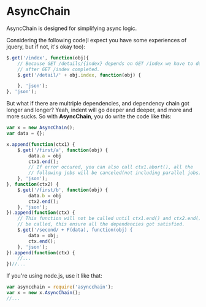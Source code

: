 AsyncChain
==========

AsyncChain is designed for simplifying async logic.

Considering the following code(I expect you have some experiences of jquery,
but if not, it's okay too):
```javascript
$.get('/index', function(obj){
	// Because GET /details/{index} depends on GET /index we have to do this
	// after GET /index completed.
	$.get('/detail/' + obj.index, function(obj) {

	}, 'json');
}, 'json');
```

But what if there are multriple dependencies, and dependency chain got longer
and longer?  Yeah, indent will go deeper and deeper, and more and more sucks.
So with **AsyncChain**, you do write the code like this:

```javascript
var x = new AsyncChain();
var data = {};

x.append(function(ctx1) {
	$.get('/first/a', function(obj) {
		data.a = obj
		ctx1.end();
		// If error occured, you can also call ctx1.abort(), all the
		// following jobs will be canceled(not including parallel jobs)
	}, 'json');
}, function(ctx2) {
	$.get('/first/b', function(obj) {
		data.b = obj
		ctx2.end();
	}, 'json');
}).append(function(ctx) {
	// This function will not be called until ctx1.end() and ctx2.end()
	// be called, this ensure all the dependencies got satisfied.
	$.get('/second/ + F(data), function(obj) {
		data = obj;
		ctx.end();
	}, 'json');
}).append(function(ctx) {
	//...
})//...
```

If you're using node.js, use it like that:

```javascript
var asyncchain = require('asyncchain');
var x = new x.AsyncChain();
//...
```
